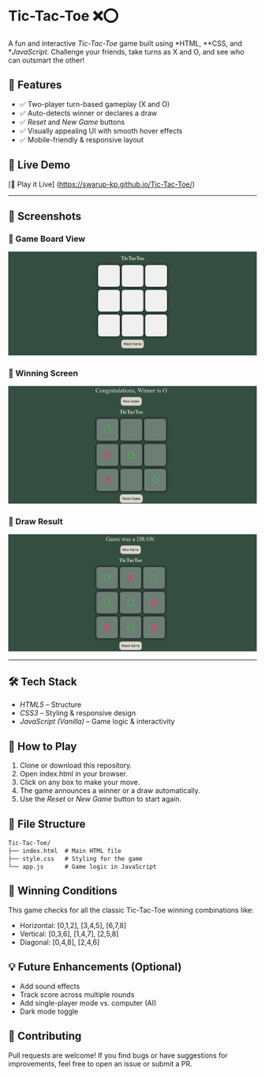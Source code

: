 # Tic-Tac-Toe ❌⭕️

A fun and interactive *Tic-Tac-Toe* game built using *HTML, **CSS, and **JavaScript*. Challenge your friends, take turns as X and O, and see who can outsmart the other!

## 🌟 Features

- ✅ Two-player turn-based gameplay (X and O)
- ✅ Auto-detects winner or declares a draw
- ✅ *Reset* and *New Game* buttons
- ✅ Visually appealing UI with smooth hover effects
- ✅ Mobile-friendly & responsive layout

## 🚀 Live Demo

[🔗 Play it Live] (https://swarup-kp.github.io/Tic-Tac-Toe/)


---

## 📸 Screenshots

### 🧩 Game Board View
![Game Board](https://github.com/swarup-kp/Tic-Tac-Toe/blob/main/Screenshot%202025-07-30%20132234.png?raw=true)

### 🎉 Winning Screen
![Winner O](https://github.com/swarup-kp/Tic-Tac-Toe/blob/main/Screenshot%202025-07-30%20132255.png?raw=true)

### 🤝 Draw Result
![Draw Result](https://github.com/swarup-kp/Tic-Tac-Toe/blob/main/Screenshot%202025-07-30%20132321.png?raw=true)

---
## 🛠️ Tech Stack

- *HTML5* – Structure
- *CSS3* – Styling & responsive design
- *JavaScript (Vanilla)* – Game logic & interactivity

## 🚀 How to Play

1. Clone or download this repository.
2. Open index.html in your browser.
3. Click on any box to make your move.
4. The game announces a winner or a draw automatically.
5. Use the *Reset* or *New Game* button to start again.

## 📁 File Structure

```plaintext
Tic-Tac-Toe/
├── index.html  # Main HTML file
├── style.css   # Styling for the game
└── app.js      # Game logic in JavaScript
```

## 🎯 Winning Conditions

This game checks for all the classic Tic-Tac-Toe winning combinations like:
- Horizontal: [0,1,2], [3,4,5], [6,7,8]
- Vertical: [0,3,6], [1,4,7], [2,5,8]
- Diagonal: [0,4,8], [2,4,6]

## 💡 Future Enhancements (Optional)

- Add sound effects
- Track score across multiple rounds
- Add single-player mode vs. computer (AI)
- Dark mode toggle

## 🤝 Contributing

Pull requests are welcome! If you find bugs or have suggestions for improvements, feel free to open an issue or submit a PR.

